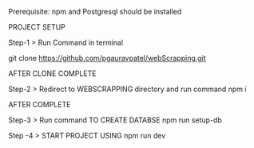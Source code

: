 
Prerequisite: npm and Postgresql should be installed

PROJECT SETUP

Step-1 > Run Command in terminal

git clone https://github.com/pgauravpatel/webScrapping.git

AFTER CLONE COMPLETE

Step-2 >  Redirect to WEBSCRAPPING directory and run command
npm i

AFTER COMPLETE

Step-3 > Run command TO CREATE DATABSE
npm run setup-db

Step -4 > START PROJECT USING
npm run dev
